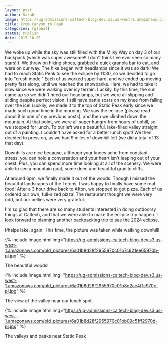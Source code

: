 ```yaml
---
layout: post
author: Sarah
image: https://ug-admissions-caltech-blog-dev.s3.us-west-1.amazonaws.com/old_pictures/6a01b8d28f2955970c01b8d2ac4da7970c-pi.jpg
title: From Canyon to Peak
categories: [global]
status: Publish
date: 2017-10-01
---
```


We woke up while the sky was still filled with the Milky Way on day 3 of our backpack (which was super awesome!! I don't think I've ever seen so many stars!!). We threw on hiking shoes, grabbed a quick granola bar to eat, and were on our way. The hike began with headlamps since it was so dark!
  We had to reach Static Peak to see the eclipse by 11:30, so we decided to go into "crush mode." Each of us worked super hard, and we ended up moving pretty fast along, until we reached the snowbanks. Here, we had to take it slow since we were walking over icy terrain. Luckily, by this time, the sun came up so we didn't need our headlamps, but we were all slipping and sliding despite perfect vision. I still have battle scars on my knee from falling over the ice!
  Luckily, we made it to the top of Static Peak early since we made such good time in the morning. We saw the eclipse (please read about it in one of my previous posts), and then we climbed down the mountain. At that point, we were all super hungry from hours of uphill, so we stopped for lunch. To our left was a beautiful, lake-filled valley straight out of a painting. I couldn't have asked for a better lunch spot! We then decided to press on, as we had 9 miles of downhill left (we did a total of 13 that day).

  Downhills are nice because, although your knees ache from constant stress, you can hold a conversation and your heart isn't leaping out of your chest. Plus, you can spend more time looking at all of the scenery. We were able to see a mountain goat, some deer, and beautiful granite cliffs.

  At around 6pm, we finally made it out of the woods. Though I missed the beautiful landscapes of the Tetons, I was happy to finally have some real food! After a 3 hour drive back to Afton, we stopped to get pizza. Each of us ordered our own, full-sized pizza! The restaurant thought we were very odd, but our bellies were very grateful.

  I'm so glad that there are so many students interested in doing outdoorsy things at Caltech, and that we were able to make the eclipse trip happen. I look forward to planning another backpacking trip to see the 2024 eclipse. 

<div class="photo-caption caption-xid-6a01b8d28f2955970c01b8d2ac4da7970c" id="caption-xid-6a01b8d28f2955970c01b8d2ac4da7970c">Phelps lake, again. This time, the picture was taken while walking downhill!


{% include image.html img="https://ug-admissions-caltech-blog-dev.s3.us-west-1.amazonaws.com/old_pictures/6a01b8d28f2955970c01b7c921ee65970b-pi.jpg" %}<div class="photo-caption caption-xid-6a01b8d28f2955970c01b7c921ee65970b" id="caption-xid-6a01b8d28f2955970c01b7c921ee65970b">The beautiful woods!


{% include image.html img="https://ug-admissions-caltech-blog-dev.s3.us-west-1.amazonaws.com/old_pictures/6a01b8d28f2955970c01b8d2ac4f1c970c-pi.jpg" %}<div class="photo-caption caption-xid-6a01b8d28f2955970c01b8d2ac4f1c970c" id="caption-xid-6a01b8d28f2955970c01b8d2ac4f1c970c">The view of the valley near our lunch spot.


{% include image.html img="https://ug-admissions-caltech-blog-dev.s3.us-west-1.amazonaws.com/old_pictures/6a01b8d28f2955970c01bb09c51ff2970d-pi.jpg" %}<div class="photo-caption caption-xid-6a01b8d28f2955970c01bb09c51ff2970d" id="caption-xid-6a01b8d28f2955970c01bb09c51ff2970d">The valleys and peaks near Static Peak

